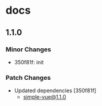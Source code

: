 # docs

## 1.1.0

### Minor Changes

- 350f81f: init

### Patch Changes

- Updated dependencies [350f81f]
  - simple-vue@1.1.0
